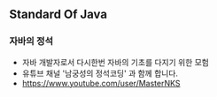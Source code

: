 ## Standard Of Java
### 자바의 정석

- 자바 개발자로서 다시한번 자바의 기초를 다지기 위한 모험
- 유튜브 채널 '남궁성의 정석코딩' 과 함께 합니다.
- https://www.youtube.com/user/MasterNKS